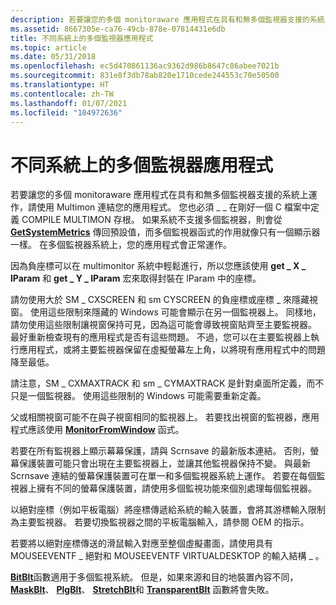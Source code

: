 ```yaml
---
description: 若要讓您的多個 monitoraware 應用程式在具有和無多個監視器支援的系統上運作，請使用 Multimon 連結您的應用程式。
ms.assetid: 8667305e-ca76-49cb-878e-07814431e6db
title: 不同系統上的多個監視器應用程式
ms.topic: article
ms.date: 05/31/2018
ms.openlocfilehash: ec5d470861136ac9362d986b8647c86abee7021b
ms.sourcegitcommit: 831e8f3db78ab820e1710cede244553c70e50500
ms.translationtype: HT
ms.contentlocale: zh-TW
ms.lasthandoff: 01/07/2021
ms.locfileid: "104972636"
---
```

# <a name="multiple-monitor-applications-on-different-systems"></a>不同系統上的多個監視器應用程式

若要讓您的多個 monitoraware 應用程式在具有和無多個監視器支援的系統上運作，請使用 Multimon 連結您的應用程式。 您也必須 \_ \_ 在剛好一個 C 檔案中定義 COMPILE MULTIMON 存根。 如果系統不支援多個監視器，則會從 [**GetSystemMetrics**](/windows/win32/api/winuser/nf-winuser-getsystemmetrics) 傳回預設值，而多個監視器函式的作用就像只有一個顯示器一樣。 在多個監視器系統上，您的應用程式會正常運作。

因為負座標可以在 multimonitor 系統中輕鬆進行，所以您應該使用 **get \_ X \_ lParam** 和 **get \_ Y \_ lParam** 宏來取得封裝在 lParam 中的座標。

請勿使用大於 SM \_ CXSCREEN 和 sm CYSCREEN 的負座標或座標 \_ 來隱藏視窗。 使用這些限制來隱藏的 Windows 可能會顯示在另一個監視器上。 同樣地，請勿使用這些限制讓視窗保持可見，因為這可能會導致視窗貼齊至主要監視器。 最好重新檢查現有的應用程式是否有這些問題。 不過，您可以在主要監視器上執行應用程式，或將主要監視器保留在虛擬螢幕左上角，以將現有應用程式中的問題降至最低。

請注意，SM \_ CXMAXTRACK 和 sm \_ CYMAXTRACK 是針對桌面所定義，而不只是一個監視器。 使用這些限制的 Windows 可能需要重新定義。

父或相關視窗可能不在與子視窗相同的監視器上。 若要找出視窗的監視器，應用程式應該使用 [**MonitorFromWindow**](/windows/desktop/api/Winuser/nf-winuser-monitorfromwindow) 函式。

若要在所有監視器上顯示幕幕保護，請與 Scrnsave 的最新版本連結。 否則，螢幕保護裝置可能只會出現在主要監視器上，並讓其他監視器保持不變。 與最新 Scrnsave 連結的螢幕保護裝置可在單一和多個監視器系統上運作。 若要在每個監視器上擁有不同的螢幕保護裝置，請使用多個監視功能來個別處理每個監視器。

以絕對座標（例如平板電腦）將座標傳遞給系統的輸入裝置，會將其游標輸入限制為主要監視器。 若要切換監視器之間的平板電腦輸入，請參閱 OEM 的指示。

若要將以絕對座標傳送的滑鼠輸入對應至整個虛擬畫面，請使用[](/windows/win32/api/winuser/ns-winuser-input)具有 MOUSEEVENTF \_ 絕對和 MOUSEEVENTF VIRTUALDESKTOP 的輸入結構 \_ 。

[**BitBlt**](/windows/desktop/api/Wingdi/nf-wingdi-bitblt)函數適用于多個監視系統。 但是，如果來源和目的地裝置內容不同， [**MaskBlt**](/windows/desktop/api/Wingdi/nf-wingdi-maskblt)、 [**PlgBlt**](/windows/desktop/api/Wingdi/nf-wingdi-plgblt)、 [**StretchBlt**](/windows/desktop/api/Wingdi/nf-wingdi-stretchblt)和 [**TransparentBlt**](/windows/desktop/api/WinGdi/nf-wingdi-transparentblt) 函數將會失敗。

 

 
